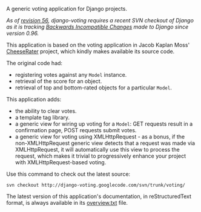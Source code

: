 A generic voting application for Django projects.

_As of [revision 56](https://code.google.com/p/django-voting/source/detail?r=56), django-voting requires a recent SVN checkout of Django as it is tracking [Backwards Incompatible Changes](http://code.djangoproject.com/wiki/BackwardsIncompatibleChanges/) made to Django since version 0.96._

This application is based on the voting application in Jacob Kaplan Moss' [CheeseRater](http://www.cheeserater.com/) project, which kindly makes available its source code.

The original code had:
  * registering votes against any `Model` instance.
  * retrieval of the score for an object.
  * retrieval of top and bottom-rated objects for a particular `Model`.

This application adds:
  * the ability to clear votes.
  * a template tag library.
  * a generic view for wiring up voting for a `Model`: GET requests result in a confirmation page, POST requests submit votes.
  * a generic view for voting using XMLHttpRequest - as a bonus, if the non-XMLHttpRequest generic view detects that a request was made via XMLHttpRequest, it will automatically use this view to process the request, which makes it trivial to progressively enhance your project with XMLHttpRequest-based voting.

Use this command to check out the latest source:

```
svn checkout http://django-voting.googlecode.com/svn/trunk/voting/
```

The latest version of this application's documentation, in reStructuredText format, is always available in its [overview.txt](http://django-voting.googlecode.com/svn/trunk/docs/overview.txt) file.